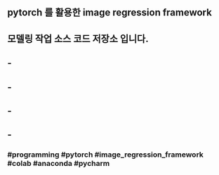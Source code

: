##
## pytorch 를 활용한 image regression framework
## 모델링 작업 소스 코드 저장소 입니다.
## -
## -
## -
## -
### #programming #pytorch #image_regression_framework #colab #anaconda #pycharm
##
